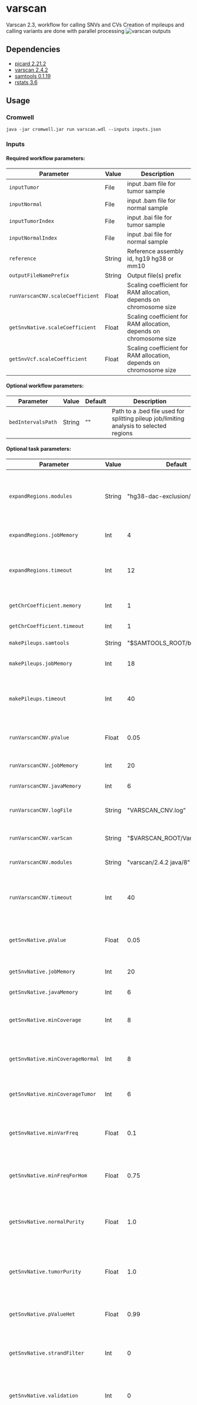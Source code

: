# varscan

Varscan 2.3, workflow for calling SNVs and CVs
Creation of mpileups and calling variants are done with parallel processing
![varscan outputs](docs/Screenshot_Varscan.png)

## Dependencies

* [picard 2.21.2](https://broadinstitute.github.io/picard)
* [varscan 2.4.2](http://varscan.sourceforge.net)
* [samtools 0.1.19](http://www.htslib.org/)
* [rstats 3.6](http://cran.utstat.utoronto.ca/src/base/R-3/R-3.6.1.tar.gz)


## Usage

### Cromwell
```
java -jar cromwell.jar run varscan.wdl --inputs inputs.json
```

### Inputs

#### Required workflow parameters:
Parameter|Value|Description
---|---|---
`inputTumor`|File|input .bam file for tumor sample
`inputNormal`|File|input .bam file for normal sample
`inputTumorIndex`|File|input .bai file for tumor sample
`inputNormalIndex`|File|input .bai file for normal sample
`reference`|String|Reference assembly id, hg19 hg38 or mm10
`outputFileNamePrefix`|String|Output file(s) prefix
`runVarscanCNV.scaleCoefficient`|Float|Scaling coefficient for RAM allocation, depends on chromosome size
`getSnvNative.scaleCoefficient`|Float|Scaling coefficient for RAM allocation, depends on chromosome size
`getSnvVcf.scaleCoefficient`|Float|Scaling coefficient for RAM allocation, depends on chromosome size


#### Optional workflow parameters:
Parameter|Value|Default|Description
---|---|---|---
`bedIntervalsPath`|String|""|Path to a .bed file used for splitting pileup job/limiting analysis to selected regions


#### Optional task parameters:
Parameter|Value|Default|Description
---|---|---|---
`expandRegions.modules`|String|"hg38-dac-exclusion/1.0"|required modules (This is to allow modularized data for bed path)
`expandRegions.jobMemory`|Int|4|Memory for this task in GB
`expandRegions.timeout`|Int|12|Timeout in hours, needed to override imposed limits
`getChrCoefficient.memory`|Int|1|Memory allocated for this job
`getChrCoefficient.timeout`|Int|1|Hours before task timeout
`makePileups.samtools`|String|"$SAMTOOLS_ROOT/bin/samtools"|path to samtools
`makePileups.jobMemory`|Int|18|memory for this job, in Gb
`makePileups.timeout`|Int|40|Timeout in hours, needed to override imposed limits
`runVarscanCNV.pValue`|Float|0.05|p-value for cnv calling, default is 0.05
`runVarscanCNV.jobMemory`|Int|20|Memory in Gb for this job
`runVarscanCNV.javaMemory`|Int|6|Memory in Gb for Java
`runVarscanCNV.logFile`|String|"VARSCAN_CNV.log"|File for logging Varscan messages
`runVarscanCNV.varScan`|String|"$VARSCAN_ROOT/VarScan.jar"|path to varscan .jar file
`runVarscanCNV.modules`|String|"varscan/2.4.2 java/8"|Names and versions of modules
`runVarscanCNV.timeout`|Int|40|Timeout in hours, needed to override imposed limits
`getSnvNative.pValue`|Float|0.05|somatic p-value for SNV calling, default is 0.05
`getSnvNative.jobMemory`|Int|20|Memory in Gb for this job
`getSnvNative.javaMemory`|Int|6|Memory in Gb for Java
`getSnvNative.minCoverage`|Int|8|Minimum coverage in normal and tumor to call variant [8]
`getSnvNative.minCoverageNormal`|Int|8|Minimum coverage in normal to call somatic [8]
`getSnvNative.minCoverageTumor`|Int|6|Minimum coverage in tumor to call somatic [6]
`getSnvNative.minVarFreq`|Float|0.1|Minimum variant frequency to call a heterozygote [0.10]
`getSnvNative.minFreqForHom`|Float|0.75|Minimum frequency to call homozygote [0.75]
`getSnvNative.normalPurity`|Float|1.0|Estimated purity (non-tumor content) of normal sample [1.00]
`getSnvNative.tumorPurity`|Float|1.0|Estimated purity (tumor content) of normal sample [1.00]
`getSnvNative.pValueHet`|Float|0.99|p-value threshold to call a heterozygote [0.99]
`getSnvNative.strandFilter`|Int|0|If set to 1, removes variants with >90% strand bias
`getSnvNative.validation`|Int|0|If set to 1, outputs all compared positions even if non-variant
`getSnvNative.outputVcf`|Int|0|Flag that when set to 1 indicates that we need results in vcf format
`getSnvNative.logFile`|String|"VARSCAN_SNV.log"|File for logging Varscan messages
`getSnvNative.varScan`|String|"$VARSCAN_ROOT/VarScan.jar"|path to varscan .jar file
`getSnvNative.modules`|String|"varscan/2.4.2 java/8"|Names and versions of modules
`getSnvNative.timeout`|Int|40|Timeout in hours, needed to override imposed limits
`getSnvVcf.pValue`|Float|0.05|somatic p-value for SNV calling, default is 0.05
`getSnvVcf.jobMemory`|Int|20|Memory in Gb for this job
`getSnvVcf.javaMemory`|Int|6|Memory in Gb for Java
`getSnvVcf.minCoverage`|Int|8|Minimum coverage in normal and tumor to call variant [8]
`getSnvVcf.minCoverageNormal`|Int|8|Minimum coverage in normal to call somatic [8]
`getSnvVcf.minCoverageTumor`|Int|6|Minimum coverage in tumor to call somatic [6]
`getSnvVcf.minVarFreq`|Float|0.1|Minimum variant frequency to call a heterozygote [0.10]
`getSnvVcf.minFreqForHom`|Float|0.75|Minimum frequency to call homozygote [0.75]
`getSnvVcf.normalPurity`|Float|1.0|Estimated purity (non-tumor content) of normal sample [1.00]
`getSnvVcf.tumorPurity`|Float|1.0|Estimated purity (tumor content) of normal sample [1.00]
`getSnvVcf.pValueHet`|Float|0.99|p-value threshold to call a heterozygote [0.99]
`getSnvVcf.strandFilter`|Int|0|If set to 1, removes variants with >90% strand bias
`getSnvVcf.validation`|Int|0|If set to 1, outputs all compared positions even if non-variant
`getSnvVcf.logFile`|String|"VARSCAN_SNV.log"|File for logging Varscan messages
`getSnvVcf.varScan`|String|"$VARSCAN_ROOT/VarScan.jar"|path to varscan .jar file
`getSnvVcf.modules`|String|"varscan/2.4.2 java/8"|Names and versions of modules
`getSnvVcf.timeout`|Int|40|Timeout in hours, needed to override imposed limits
`mergeCNV.jobMemory`|Int|6|memory in GB for this job
`mergeCNV.timeout`|Int|10|Timeout in hours, needed to override imposed limits
`mergeSNP.jobMemory`|Int|6|memory in GB for this job
`mergeSNP.timeout`|Int|10|Timeout in hours, needed to override imposed limits
`mergeIND.jobMemory`|Int|6|memory in GB for this job
`mergeIND.timeout`|Int|10|Timeout in hours, needed to override imposed limits
`mergeSNPvcf.jobMemory`|Int|12|memory in GB for this job
`mergeSNPvcf.javaMemory`|Int|8|memory in GB for java VM
`mergeSNPvcf.timeout`|Int|10|Timeout in hours, needed to override imposed limits
`mergeINDvcf.jobMemory`|Int|12|memory in GB for this job
`mergeINDvcf.javaMemory`|Int|8|memory in GB for java VM
`mergeINDvcf.timeout`|Int|10|Timeout in hours, needed to override imposed limits
`smoothData.varScan`|String|"$VARSCAN_ROOT/VarScan.jar"|Path to VarScan jar file
`smoothData.modules`|String|"varscan/2.4.2 java/8 rstats/3.6"|Modules for this job
`smoothData.min_coverage`|Int|20|Fine-tuning parameter for VarScan
`smoothData.max_homdel_coverage`|Int|5|Max coverage form homozygous deletion, default is 5
`smoothData.min_tumor_coverage`|Int|10|Min coverage in tumor sample, default is 10
`smoothData.del_threshold`|Float|0.25|Fine-tuning parameter for VarScan
`smoothData.amp_threshold`|Float|0.25|Amplification threshold to report, default is 0.25
`smoothData.min_region_size`|Int|10|Fine-tuning parameter for VarScan
`smoothData.recenter_up`|Int|0|Fine-tuning parameter for VarScan
`smoothData.recenter_down`|Int|0|Fine-tuning parameter for VarScan
`smoothData.jobMemory`|Int|16|Memory in Gb for this job
`smoothData.javaMemory`|Int|6|Memory in Gb for Java


### Outputs

Output | Type | Description
---|---|---
`resultCnvFile`|File?|file with CNV calls, smoothed
`resultSnpFile`|File|file with SNPs, native varscan format
`resultIndelFile`|File|file with Indel calls, native varscan format
`resultSnpVcfFile`|File|file with SNPs, vcf format
`resultIndelVcfFile`|File|file with Indels, vcf format


## Commands
 
This section lists command(s) run by varscan workflow
 
### Produce a scaling coefficient for allocating RAM
 
```
   CHROM=$(echo ~{region} | sed 's/:.*//')
   grep -w SN:$CHROM ~{refDict} | cut -f 3 | sed 's/.*://' | awk '{print int(($1/~{largestChrom} + 0.1) * 10)/10}'
   
```
 
### Preprocessing
 
bed file re-format to be used with scattered pileup creation. Note that it should be a resonable ( <100 perhaps? ) intervals
so that we do not end up with a million jobs running. Use wisely, as it may result in grabbing a lot of compute nodes.
 
```
  In this embedded script we reformat bed lines into varscan-friendly intervals
 
  import os
  if os.path.exists("~{bedPath}"):
     with open("~{bedPath}") as f:
         for line in f:
            line = line.rstrip()
            tmp = line.split("\t")
            r = " " + tmp[0] + ":" + tmp[1] + "-" + tmp[2]
            print(r)
     f.close()
 
```
 
### Run samtools mpileup
 
```
  samtools mpileup -q 1 -r REGION -f REF_FASTA INPUT_NORMAL INPUT_TUMOR | awk -F "\t" '$4 > 0 && $7 > 0' | gzip -c > normtumor_sorted.pileup.gz 
 
```
 
### Remove mitochondrial chromosome:
 
```
  head -n 1 ~{filePaths[0]} > "~{outputFile}.~{outputExtension}"
  cat ~{sep=' ' filePaths} | sort -V -k 1,2 | grep -v ^chrom | grep -v ^chrM >> "~{outputFile}.~{outputExtension}"
  cat ~{sep=' ' filePaths} | awk '{if($1 == "chrM"){print $0}}' | sort -V -k 1,2 >> "~{outputFile}.~{outputExtension}"
  if [ ! -s ~{outputFile}.~{outputExtension} ] ; then
   rm ~{outputFile}.~{outputExtension}
  fi
```
 
### Sort vcf using sequence dictionary
 
```
  java -Xmx[MEMORY]G -jar picard.jar SortVcf I=INPUT_VCFS SD=SEQ_DICTIONARY O=OUTPUT_FILE.SUFFIX.vcf
 
```
 
### SNP/Indel Calling:
 
```
   See the full source code in .wdl, here we run this command:
 
   zcat INPUT_PILEUP | java -Xmx[MEMORY]G -jar varscan somatic -mpileup 1 
      --somatic-p-value P_VALUE
 
      Optional parameters:
 
     --min-coverage-normal MIN_COVERAGE_NORMAL
     --min-coverage-tumor  MIN_COVERAGE_TUMOR
     --min-var-freq MIN_VAR_FREQUENCY
     --min-freq-for-hom MIN_FREQUENCY_FOR_HOM
     --normal-purity NORMAL_PURITY
     --tumor-purity TUMOR_PURIY
     --p-value P_VALUE_HET
     --strand-filter 1
     --validation 1
     --output-vcf 1
     
     Settings for output format:
 
     --output-snp SAMPLE_ID.snp.vcf --output-indel SAMPLE_ID.indel.vcf
   
     or:
 
     --output-snp SAMPLE_ID.snp --output-indel SAMPLE_ID.indel
 
```
 
### Find minimum coverage threshold for CV analysis:
 
```
 
 A python code configures and runs this command: 
 
 zcat ~{inputPileup} | java -Xmx~{javaMemory}G -jar " + varscan + " copynumber --output-file ~{sampleID} -mpileup 1 --p-value ~{pValue}"
 
 Varscan reports if the coverage threshold was sufficient for the analysis. We use this coverage setting in the next step
 
```
 
### Run copy number change analysis:
 
```
 
 A python code configures and runs this command:
  
 java -Xmx[MEMORY]G -jar varscan copyCaller CV_FILE 
                    --output-file SAMPLE_ID.copynumber.filtered
                    --min-coverage MIN_COVERAGE # Value found in the previous step
 
                     Optional parameters:
 
                    --min-tumor-coverage  MIN_TUMOR_COVERAGE
                    --max-homdel-coverage MAX_HOMDEL_COVERAGE
                    --del-threshold   DEL_THRESHOLD
                    --amp-threshold   AMP_THRESHOLD
                    --min-region-size MIN_REGION_SIZE
                    --recenter-up     RECENTER_UP
                    --recenter-down   RECENTER_DOWN
 
```
 
## Support

For support, please file an issue on the [Github project](https://github.com/oicr-gsi) or send an email to gsi@oicr.on.ca .

_Generated with generate-markdown-readme (https://github.com/oicr-gsi/gsi-wdl-tools/)_
